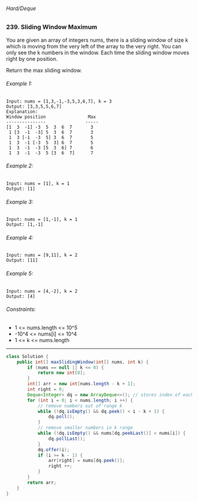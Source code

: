 ###### Hard/Deque

### 239. Sliding Window Maximum

You are given an array of integers nums, there is a sliding window of size k which is moving from the very left of the array to the very right. You can only see the k numbers in the window. Each time the sliding window moves right by one position.

Return the max sliding window.

 

###### Example 1:
```
Input: nums = [1,3,-1,-3,5,3,6,7], k = 3
Output: [3,3,5,5,6,7]
Explanation: 
Window position                Max
---------------               -----
[1  3  -1] -3  5  3  6  7       3
 1 [3  -1  -3] 5  3  6  7       3
 1  3 [-1  -3  5] 3  6  7       5
 1  3  -1 [-3  5  3] 6  7       5
 1  3  -1  -3 [5  3  6] 7       6
 1  3  -1  -3  5 [3  6  7]      7
 ```
###### Example 2:
```
Input: nums = [1], k = 1
Output: [1]
```
###### Example 3:
```
Input: nums = [1,-1], k = 1
Output: [1,-1]
```
###### Example 4:
```
Input: nums = [9,11], k = 2
Output: [11]
```
###### Example 5:
```
Input: nums = [4,-2], k = 2
Output: [4]
```

###### Constraints:

* 1 <= nums.length <= 10^5
* -10^4 <= nums[i] <= 10^4
* 1 <= k <= nums.length

***

```java
class Solution {
    public int[] maxSlidingWindow(int[] nums, int k) {
        if (nums == null || k <= 0) {
            return new int[0];
        }
        int[] arr = new int[nums.length - k + 1];
        int right = 0;
        Deque<Integer> dq = new ArrayDeque<>(); // stores index of each element
        for (int i = 0; i < nums.length; i ++) {
            // remove numbers out of range k
            while (!dq.isEmpty() && dq.peek() < i - k + 1) {
                dq.poll();
            }
            // remove smaller numbers in k range
            while (!dq.isEmpty() && nums[dq.peekLast()] < nums[i]) {
                dq.pollLast();
            }
            dq.offer(i);
            if (i >= k - 1) {
                arr[right] = nums[dq.peek()];
                right ++;
            }
        }
        return arr;
    }
}
```
